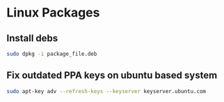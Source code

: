 # Linux Packages

## Install debs

```bash 
sudo dpkg -i package_file.deb
```

## Fix outdated PPA keys on ubuntu based system

```bash
sudo apt-key adv --refresh-keys --keyserver keyserver.ubuntu.com
```
